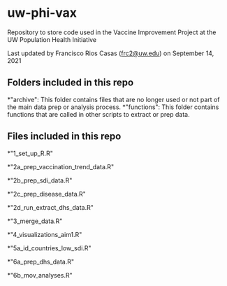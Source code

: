 # uw-phi-vax
Repository to store code used in the Vaccine Improvement Project at the UW Population Health Initiative

Last updated by Francisco Rios Casas (frc2@uw.edu) on September 14, 2021

## Folders included in this repo
  *"archive":
   This folder contains files that are no longer used or not part of the main data prep or analysis process.
  *"functions":
   This folder contains functions that are called in other scripts to extract or prep data.
  

## Files included in this repo
  *"1_set_up_R.R"
  
  *"2a_prep_vaccination_trend_data.R"
  
  *"2b_prep_sdi_data.R"
  
  *"2c_prep_disease_data.R"
  
  *"2d_run_extract_dhs_data.R"
  
  *"3_merge_data.R"
  
  *"4_visualizations_aim1.R"
  
  *"5a_id_countries_low_sdi.R"
  
  *"6a_prep_dhs_data.R"
  
  *"6b_mov_analyses.R"

## 
